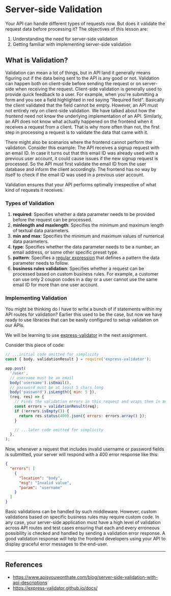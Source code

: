 # Server-side Validation
Your API can handle different types of requests now. But does it validate the request data before processing it? The objectives of this lesson are:
1. Understanding the need for server-side validation
2. Getting familiar with implementing server-side validation

## What is Validation?
Validation can mean a lot of things, but in API land it generally means figuring out if the data being sent to the API is any good or not. Validation can happen both on client-side before sending the request or on server-side when receiving the request. Client-side validation is generally used to provide quick feedback to a user. For example, when you're submitting a form and you see a field highlighted in red saying "Required field". Basically the client validated that the field cannot be empty. However, an API must not entirely rely on client-side validation. We have talked about how the frontend need not know the underlying implementation of an API. Similarly, an API does not know what actually happened on the frontend when it receives a request from a client. That is why more often than not, the first step in processing a request is to validate the data that came with it.

There might also be scenarios where the frontend cannot perform the validation. Consider this example: The API receives a signup request with an email ID. In case it turns out that this email ID was already used with a previous user account, it could cause issues if the new signup request is processed. So the API must first validate the email ID from the user database and inform the client accordingly. The frontend has no way by itself to check if the email ID was used in a previous user account.

Validation ensures that your API performs optimally irrespective of what kind of requests it receives.

### Types of Validation
1. **required**: Specifies whether a data parameter needs to be provided before the request can be processed.
2. **minlength and maxlength**: Specifies the minimum and maximum length of textual data parameters.
3. **min and max**: Specifies the minimum and maximum values of numerical data parameters.
4. **type**: Specifies whether the data parameter needs to be a number, an email address, or some other specific preset type. 
5. **pattern**: Specifies a [regular expression](https://developer.mozilla.org/en-US/docs/Web/JavaScript/Guide/Regular_Expressions) that defines a pattern the data parameter needs to follow.
6. **business rules validation**: Specifies whether a request can be processed based on custom business rules. For example, a customer can use only 2 coupon codes in a day or a user cannot use the same email ID for more than one user account.

### Implementing Validation
You might be thinking do I have to write a bunch of if statements within my API routes for validation? Earlier this used to be the case, but now we have ready to use libraries that can be easily configured to setup validation on our APIs.

We will be learning to use [express-validator](https://express-validator.github.io/docs/) in the next assignment.

Consider this piece of code:
```js
// ...initial code omitted for simplicity
const { body, validationResult } = require('express-validator');

app.post(
  '/user',
  // username must be an email
  body('username').isEmail(),
  // password must be at least 5 chars long
  body('password').isLength({ min: 5 }),
  (req, res) => {
    // Finds the validation errors in this request and wraps them in an object with handy functions
    const errors = validationResult(req);
    if (!errors.isEmpty()) {
      return res.status(400).json({ errors: errors.array() });
    }

    // ...later code omitted for simplicity
  },
);
```

Now, whenever a request that includes invalid username or password fields is submitted, your server will respond with a 400 error response like this:
```json
{
  "errors": [
    {
      "location": "body",
      "msg": "Invalid value",
      "param": "username"
    }
  ]
}
```

Basic validations can be handled by such middleware. However, custom validations based on specific business rules may require custom code. In any case, your server-side application must have a high level of validation across API routes and test cases ensuring that each and every erroneous possibility is checked and handled by sending a validation error response. A good validation response will help the frontend developers using your API to display graceful error messages to the end-user.

---
## References
- https://www.apisyouwonthate.com/blog/server-side-validation-with-api-descriptions
- https://express-validator.github.io/docs/